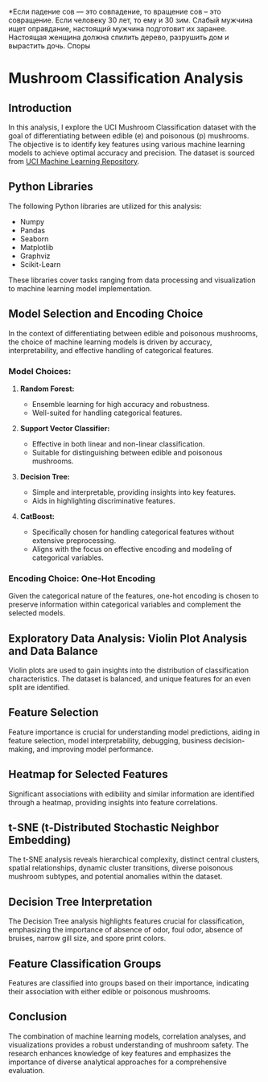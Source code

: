 *Если падение сов — это совпадение, то вращение сов – это совращение. Если человеку 30 лет, то ему и 30 зим. Слабый мужчина ищет оправдание, настоящий мужчина подготовит их заранее. Настоящая женщина должна спилить дерево, разрушить дом и вырастить дочь. Споры


# Mushroom Classification Analysis

## Introduction

In this analysis, I explore the UCI Mushroom Classification dataset with the goal of differentiating between edible (e) and poisonous (p) mushrooms. The objective is to identify key features using various machine learning models to achieve optimal accuracy and precision. The dataset is sourced from [UCI Machine Learning Repository](https://archive.ics.uci.edu/dataset/73/mushroom).

## Python Libraries

The following Python libraries are utilized for this analysis:
- Numpy
- Pandas
- Seaborn
- Matplotlib
- Graphviz
- Scikit-Learn

These libraries cover tasks ranging from data processing and visualization to machine learning model implementation.

## Model Selection and Encoding Choice

In the context of differentiating between edible and poisonous mushrooms, the choice of machine learning models is driven by accuracy, interpretability, and effective handling of categorical features.

### Model Choices:

1. **Random Forest:**
   - Ensemble learning for high accuracy and robustness.
   - Well-suited for handling categorical features.

2. **Support Vector Classifier:**
   - Effective in both linear and non-linear classification.
   - Suitable for distinguishing between edible and poisonous mushrooms.

3. **Decision Tree:**
   - Simple and interpretable, providing insights into key features.
   - Aids in highlighting discriminative features.

4. **CatBoost:**
   - Specifically chosen for handling categorical features without extensive preprocessing.
   - Aligns with the focus on effective encoding and modeling of categorical variables.

### Encoding Choice: One-Hot Encoding

Given the categorical nature of the features, one-hot encoding is chosen to preserve information within categorical variables and complement the selected models.

## Exploratory Data Analysis: Violin Plot Analysis and Data Balance

Violin plots are used to gain insights into the distribution of classification characteristics. The dataset is balanced, and unique features for an even split are identified.

## Feature Selection

Feature importance is crucial for understanding model predictions, aiding in feature selection, model interpretability, debugging, business decision-making, and improving model performance.

## Heatmap for Selected Features

Significant associations with edibility and similar information are identified through a heatmap, providing insights into feature correlations.

## t-SNE (t-Distributed Stochastic Neighbor Embedding)

The t-SNE analysis reveals hierarchical complexity, distinct central clusters, spatial relationships, dynamic cluster transitions, diverse poisonous mushroom subtypes, and potential anomalies within the dataset.

## Decision Tree Interpretation

The Decision Tree analysis highlights features crucial for classification, emphasizing the importance of absence of odor, foul odor, absence of bruises, narrow gill size, and spore print colors.

## Feature Classification Groups

Features are classified into groups based on their importance, indicating their association with either edible or poisonous mushrooms.

## Conclusion

The combination of machine learning models, correlation analyses, and visualizations provides a robust understanding of mushroom safety. The research enhances knowledge of key features and emphasizes the importance of diverse analytical approaches for a comprehensive evaluation.
